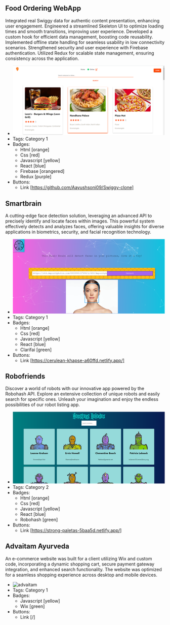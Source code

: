## Food Ordering WebApp
Integrated real Swiggy data for authentic content presentation, enhancing user engagement. Engineered a streamlined Skeleton UI to optimize loading times and smooth transitions, improving user experience. Developed a custom hook for efficient data management, boosting code reusability. Implemented offline state handling for seamless usability in low connectivity scenarios. Strengthened security and user experience with Firebase authentication. Utilized Redux for scalable state management, ensuring consistency across the application.
- ![swiggy]( ../assets/swiggy.png )
- Tags: Category 1
- Badges:
  - Html  [orange]
  - Css [red]
  - Javascript [yellow]
  - React  [blue]
  - Firebase  [orangered]
  - Redux [purple]
- Buttons:
  - Link [https://github.com/Aayushsoni09/Swiggy-clone]
  
## Smartbrain
A cutting-edge face detection solution, leveraging an advanced API to precisely identify and locate faces within images. This powerful system effectively detects and analyzes faces, offering valuable insights for diverse applications in biometrics, security, and facial recognition technology.
- ![facerecognition]( ../assets/facerecognition.png )
- Tags: Category 1
- Badges:
  - Html  [orange]
  - Css [red]
  - Javascript [yellow]
  - React  [blue]
  - Clarifai  [green]
- Buttons:
  - Link [https://cerulean-khapse-a60ffd.netlify.app/]


## Robofriends
Discover a world of robots with our innovative app powered by the Robohash API. Explore an extensive collection of unique robots and easily search for specific ones. Unleash your imagination and enjoy the endless possibilities of our robot listing app.
- ![robots](../assets/rolodex.png)
- Tags: Category 2
- Badges:
  - Html  [orange]
  - Css [red]
  - Javascript [yellow]
  - React  [blue]
  - Robohash  [green]
- Buttons:
  - Link [https://strong-paletas-5baa5d.netlify.app/]
  
## Advaitam Ayurveda
An e-commerce website was built for a client utilizing Wix and custom code, incorporating a dynamic shopping cart, secure payment gateway integration, and enhanced search functionality. The website was optimized for a seamless shopping experience across desktop and mobile devices.
- ![advaitam]( ../../../assets/advaitam.png )
- Tags: Category 1
- Badges:
  - Javascript [yellow]
  - Wix  [green]
- Buttons:
  - Link [/]